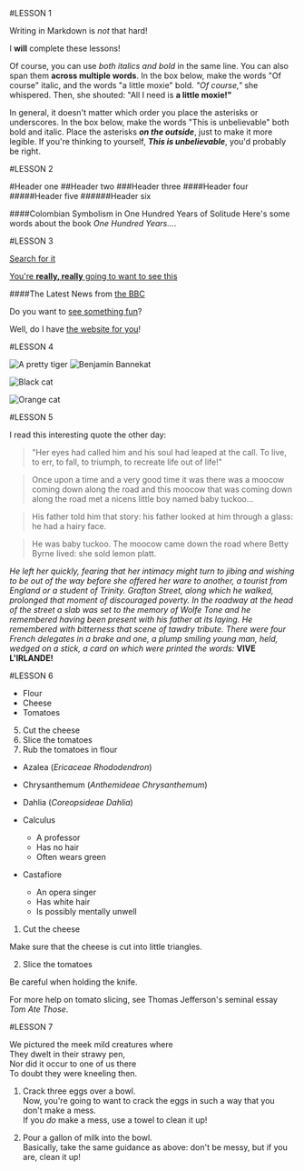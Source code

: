 #LESSON 1


Writing in Markdown is _not_ that hard!


I **will** complete these lessons!

Of course, you can use _both italics and bold_ in the same line. You can also span them **across multiple words**.
In the box below, make the words "Of course" italic, and the words "a little moxie" bold.
_"Of course,"_ she whispered. Then, she shouted: "All I need is **a little moxie!"**

In general, it doesn't matter which order you place the asterisks or underscores. In the box below, make the words "This is unbelievable" both bold and italic. Place the asterisks **_on the outside_**, just to make it more legible.
If you're thinking to yourself, **_This is unbelievable_**, you'd probably be right.

#LESSON 2

#Header one
##Header two
###Header three
####Header four
#####Header five
######Header six

####Colombian Symbolism in One Hundred Years of Solitude
Here's some words about the book _One Hundred Years..._.

#LESSON 3

[Search for it](www.google.com)

[You're **really, really** going to want to see this](www.dailykitten.com)

####The Latest News from [the BBC](www.bbc.com/news)

Do you want to [see something fun][a fun place]?

Well, do I have [the website for you][another fun place]!

[a fun place]: www.zombo.com
[another fun place]: www.stumbleupon.com

#LESSON 4

![A pretty tiger](https://upload.wikimedia.org/wikipedia/commons/5/56/Tiger.50.jpg)
![Benjamin Bannekat](https://octodex.github.com/images/bannekat.png)

![Black cat][Black]

![Orange cat][Orange]

[Black]: https://upload.wikimedia.org/wikipedia/commons/a/a3/81_INF_DIV_SSI.jpg

[Orange]: https://icons.iconarchive.com/icons/google/noto-emoji-animals-nature/256/22221-cat-icon.png

#LESSON 5

I read this interesting quote the other day:

> "Her eyes had called him and his soul had leaped at the call. To live, to err, to fall, to triumph, to recreate life out of life!"

> Once upon a time and a very good time it was there was a moocow coming down along the road and this moocow that was coming down along the road met a nicens little boy named baby tuckoo...

> His father told him that story: his father looked at him through a glass: he had a hairy face.

> He was baby tuckoo. The moocow came down the road where Betty Byrne lived: she sold lemon platt.

_He left her quickly, fearing that her intimacy might turn to jibing and wishing to be out of the way before she offered her ware to another, a tourist from England or a student of Trinity. Grafton Street, along which he walked, prolonged that moment of discouraged poverty. In the roadway at the head of the street a slab was set to the memory of Wolfe Tone and he remembered having been present with his father at its laying. He remembered with bitterness that scene of tawdry tribute. There were four French delegates in a brake and one, a plump smiling young man, held, wedged on a stick, a card on which were printed the words:_ **VIVE L'IRLANDE!**

#LESSON 6

* Flour
* Cheese
* Tomatoes

5. Cut the cheese 
6. Slice the tomatoes
7. Rub the tomatoes in flour

* Azalea (_Ericaceae Rhododendron_)
* Chrysanthemum (_Anthemideae Chrysanthemum_)
* Dahlia (_Coreopsideae Dahlia_)

* Calculus
  * A professor
  * Has no hair
  * Often wears green
* Castafiore
  * An opera singer
  * Has white hair
  * Is possibly mentally unwell

1. Cut the cheese
   
  Make sure that the cheese is cut into little triangles.

2. Slice the tomatoes

  Be careful when holding the knife.
  
  For more help on tomato slicing, see Thomas Jefferson's seminal essay _Tom Ate Those_.

#LESSON 7

  We pictured the meek mild creatures where  
They dwelt in their strawy pen,  
Nor did it occur to one of us there  
To doubt they were kneeling then.

1. Crack three eggs over a bowl.  
 Now, you're going to want to crack the eggs in such a way that you don't make a mess.  
 If you _do_ make a mess, use a towel to clean it up!

2. Pour a gallon of milk into the bowl.  
 Basically, take the same guidance as above: don't be messy, but if you are, clean it up!

